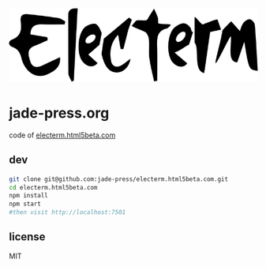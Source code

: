 
<h1 class="aligncenter">
    <a href="http://electerm.html5beta.com">
        <img src="https://github.com/electerm/electerm-resource/raw/master/static/images/electerm.png", alt="" />
    </a>
</h1>

# jade-press.org
code of [electerm.html5beta.com](http://electerm.html5beta.com)

## dev
```bash
git clone git@github.com:jade-press/electerm.html5beta.com.git
cd electerm.html5beta.com
npm install
npm start
#then visit http://localhost:7501
```

## license
MIT



